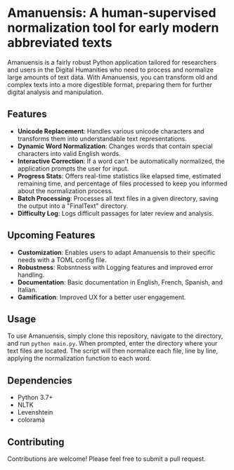 # Amanuensis: A human-supervised normalization tool for early modern abbreviated texts

Amanuensis is a fairly robust Python application tailored for researchers and users in the Digital Humanities who need to process and normalize large amounts of text data. With Amanuensis, you can transform old and complex texts into a more digestible format, preparing them for further digital analysis and manipulation. 

## Features

- **Unicode Replacement**: Handles various unicode characters and transforms them into understandable text representations.
- **Dynamic Word Normalization**: Changes words that contain special characters into valid English words.
- **Interactive Correction**: If a word can't be automatically normalized, the application prompts the user for input.
- **Progress Stats**: Offers real-time statistics like elapsed time, estimated remaining time, and percentage of files processed to keep you informed about the normalization process.
- **Batch Processing**: Processes all text files in a given directory, saving the output into a "FinalText" directory.
- **Difficulty Log**: Logs difficult passages for later review and analysis.

## Upcoming Features

- **Customization**: Enables users to adapt Amanuensis to their specific needs with a TOML config file.
- **Robustness**: Robsntness with Logging features and improved error handling.
- **Documentation**: Basic documentation in English, French, Spanish, and Italian.
- **Gamification**: Improved UX for a better user engagement.

## Usage

To use Amanuensis, simply clone this repository, navigate to the directory, and run `python main.py`. When prompted, enter the directory where your text files are located. The script will then normalize each file, line by line, applying the normalization function to each word. 

## Dependencies

- Python 3.7+
- NLTK
- Levenshtein
- colorama

## Contributing

Contributions are welcome! Please feel free to submit a pull request.
